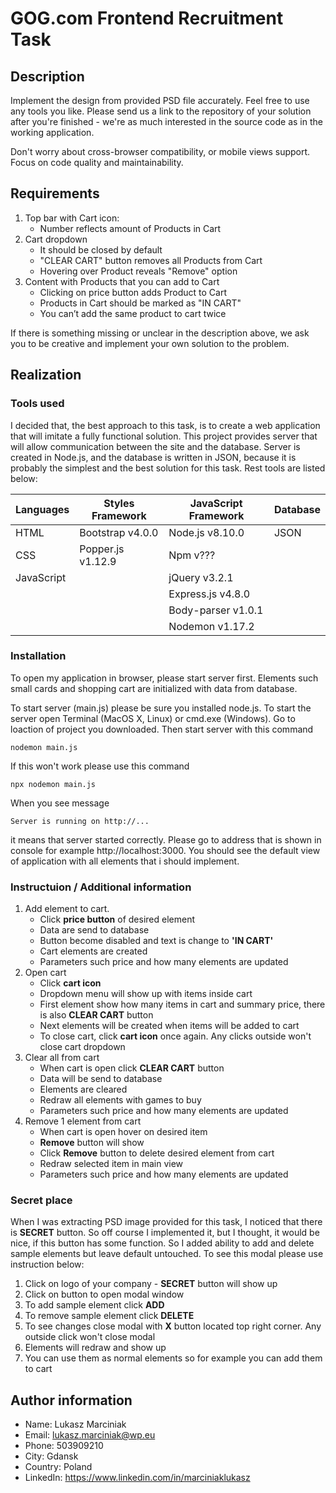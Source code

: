 # GOG.com Frontend Recruitment Task

## Description

Implement the design from provided PSD file accurately. Feel free to use any tools you like. Please send us a link to the repository of your solution after you're finished - we're as much interested in the source code as in the working application.

Don't worry about cross-browser compatibility, or mobile views support. Focus on code quality and maintainability.

## Requirements

1. Top bar with Cart icon:
    * Number reflects amount of Products in Cart
2. Cart dropdown
    * It should be closed by default
    * "CLEAR CART" button removes all Products from Cart
    * Hovering over Product reveals "Remove" option
3. Content with Products that you can add to Cart
    * Clicking on price button adds Product to Cart
    * Products in Cart should be marked as "IN CART"
    * You can’t add the same product to cart twice

If there is something missing or unclear in the description above, we ask you to be creative and implement your own solution to the problem.

## Realization

### Tools used

I decided that, the best approach to this task, is to create a web application that will imitate a fully functional solution. This project provides server that will allow communication between the site and the database. Server is created in Node.js, and the database is written in JSON, because it is probably the simplest and the best solution for this task. Rest tools are listed below:

Languages  | Styles Framework  | JavaScript Framework | Database
---------  | ----------------  | -------------------- | --------
HTML       | Bootstrap v4.0.0  | Node.js v8.10.0      | JSON
CSS        | Popper.js v1.12.9 | Npm v???             |
JavaScript |                   | jQuery v3.2.1        |
           |                   | Express.js v4.8.0    | 
           |                   | Body-parser v1.0.1   | 
           |                   | Nodemon v1.17.2      |


### Installation

To open my application in browser, please start server first. Elements such small cards and shopping cart are initialized with data from database.

To start server (main.js) please be sure you installed node.js. To start the server open Terminal (MacOS X, Linux) or cmd.exe (Windows). Go to loaction of project you downloaded. Then start server with this command

```
nodemon main.js
```

If this won't work please use this command

```
npx nodemon main.js
```

When you see message 

```
Server is running on http://...
```
it means that server started correctly. Please go to address that is shown in console for example http://localhost:3000. You should see the default view of application with all elements that i should implement.

### Instructuion / Additional information

1. Add element to cart.
    * Click **price button** of desired element
    * Data are send to database
    * Button become disabled and text is change to **'IN CART'**
    * Cart elements are created 
    * Parameters such price and how many elements are updated
2. Open cart
    * Click **cart icon**
    * Dropdown menu will show up with items inside cart
    * First element show how many items in cart and summary price, there is also **CLEAR CART** button
    * Next elements will be created when items will be added to cart
    * To close cart, click **cart icon** once again. Any clicks outside won't close cart dropdown
3. Clear all from cart
    * When cart is open click **CLEAR CART** button
    * Data will be send to database
    * Elements are cleared
    * Redraw all elements with games to buy
    * Parameters such price and how many elements are updated
4. Remove 1 element from cart
    * When cart is open hover on desired item
    * **Remove** button will show
    * Click **Remove** button to delete desired element from cart
    * Redraw selected item in main view
    * Parameters such price and how many elements are updated

### Secret place
When I was extracting PSD image provided for this task, I noticed that there is **SECRET** button. So off course I implemented it, but I thought, it would be nice, if this button has some function. So I added ability to add and delete sample elements but leave default untouched. To see this modal please use instruction below:

1. Click on logo of your company - **SECRET** button will show up
2. Click on button to open modal window
3. To add sample element click **ADD**
4. To remove sample element click **DELETE**
5. To see changes close modal with **X** button located top right corner. Any outside click won't close modal
6. Elements will redraw and show up
7. You can use them as normal elements so for example you can add them to cart

## Author information

- Name:   Lukasz Marciniak
- Email:  lukasz.marciniak@wp.eu
- Phone:  503909210
- City:   Gdansk
- Country: Poland
- LinkedIn: https://www.linkedin.com/in/marciniaklukasz



